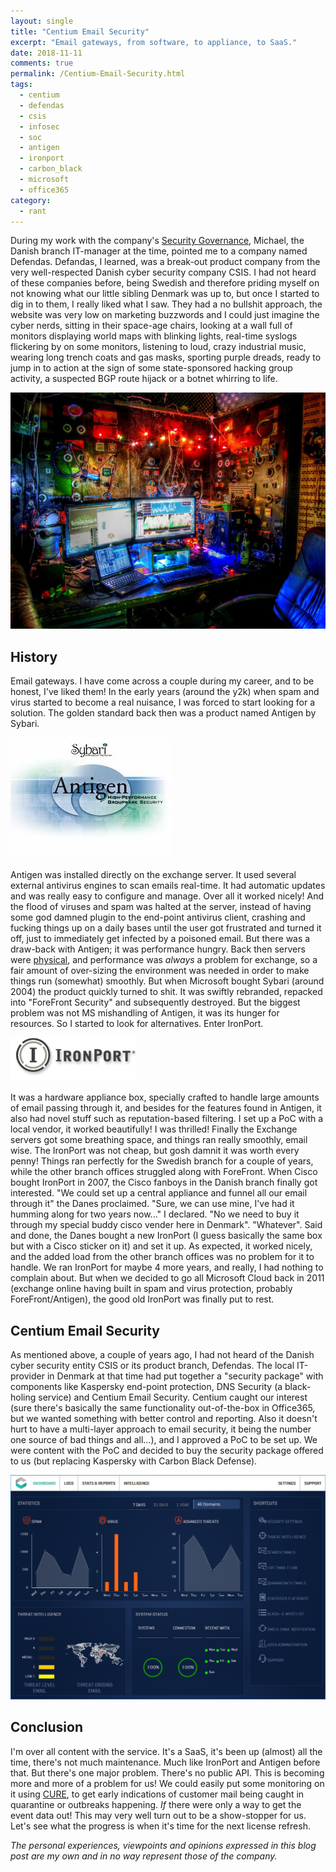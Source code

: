 ```yaml
---
layout: single
title: "Centium Email Security"
excerpt: "Email gateways, from software, to appliance, to SaaS."
date: 2018-11-11
comments: true
permalink: /Centium-Email-Security.html
tags:
  - centium
  - defendas
  - csis
  - infosec
  - soc
  - antigen
  - ironport
  - carbon_black
  - microsoft
  - office365
category:
  - rant
---
```

During my work with the company's [Security Governance](/Security-Governance.html), Michael, the Danish branch IT-manager at the time, pointed me to a company named Defendas. 
Defandas, I learned, was a break-out product company from the very well-respected Danish cyber security company CSIS. I had not heard of these companies before, being Swedish and therefore priding myself on not knowing what our little sibling Denmark was up to, but once I started to dig in to them, I really liked what I saw. They had a no bullshit approach, the website was very low on marketing buzzwords and I could just imagine the cyber nerds, sitting in their space-age chairs, looking at a wall full of monitors displaying world maps with blinking lights, real-time syslogs flickering by on some monitors, listening to loud, crazy industrial music, wearing long trench coats and gas masks, sporting purple dreads, ready to jump in to action at the sign of some state-sponsored hacking group activity, a suspected BGP route hijack or a botnet whirring to life.

![hacker dungeon](/assets/images/hacker-dungeon.jpg)

## History
Email gateways. I have come across a couple during my career, and to be honest, I've liked them! In the early years (around the y2k) when spam and virus started to become a real nuisance, I was forced to start looking for a solution. The golden standard back then was a product named Antigen by Sybari. 

![Sybari Antigen](/assets/images/sybari_antigen.png)

Antigen was installed directly on the exchange server. It used several external antivirus engines to scan emails real-time. It had automatic updates and was really easy to configure and manage. Over all it worked nicely! And the flood of viruses and spam was halted at the server, instead of having some god damned plugin to the end-point antivirus client, crashing and fucking things up on a daily bases until the user got frustrated and turned it off, just to immediately get infected by a poisoned email. 
But there was a draw-back with Antigen; it was performance hungry. Back then servers were [physical](/VMWare.html), and performance was *always* a problem for exchange, so a fair amount of over-sizing the environment was needed in order to make things run (somewhat) smoothly.
But when Microsoft bought Sybari (around 2004) the product quickly turned to shit. It was swiftly rebranded, repacked into "ForeFront Security" and subsequently destroyed. But the biggest problem was not MS mishandling of Antigen, it was its hunger for resources. 
So I started to look for alternatives.
Enter IronPort.

![IronPort logo](/assets/images/ironport_logo.gif)

It was a hardware appliance box, specially crafted to handle large amounts of email passing through it, and besides for the features found in Antigen, it also had novel stuff such as reputation-based filtering. I set up a PoC with a local vendor, it worked beautifully! I was thrilled! Finally the Exchange servers got some breathing space, and things ran really smoothly, email wise. The IronPort was not cheap, but gosh damnit it was worth every penny!
Things ran perfectly for the Swedish branch for a couple of years, while the other branch offices struggled along with ForeFront. When Cisco bought IronPort in 2007, the Cisco fanboys in the Danish branch finally got interested. 
"We could set up a central appliance and funnel all our email through it" the Danes proclaimed.
"Sure, we can use mine, I've had it humming along for two years now..." I declared.
"No we need to buy it through my special buddy cisco vender here in Denmark".
"Whatever".
Said and done, the Danes bought a new IronPort (I guess basically the same box but with a Cisco sticker on it) and set it up. As expected, it worked nicely, and the added load from the other branch offices was no problem for it to handle. 
We ran IronPort for maybe 4 more years, and really, I had nothing to complain about. But when we decided to go all Microsoft Cloud back in 2011 (exchange online having built in spam and virus protection, probably ForeFront/Antigen), the good old IronPort was finally put to rest. 

## Centium Email Security
As mentioned above, a couple of years ago, I had not heard of the Danish cyber security entity CSIS or its product branch, Defendas. The local IT-provider in Denmark at that time had put together a "security package" with components like Kaspersky end-point protection, DNS Security (a black-holing service) and Centium Email Security. Centium caught our interest (sure there's basically the same functionality out-of-the-box in Office365, but we wanted something with better control and reporting. Also it doesn't hurt to have a multi-layer approach to email security, it being the number one source of bad things and all...), and I approved a PoC to be set up. We were content with the PoC and decided to buy the security package offered to us (but replacing Kaspersky with Carbon Black Defense).

![Centium dashboard](/assets/images/centium_dashboard.png)

## Conclusion
I'm over all content with the service. It's a SaaS, it's been up (almost) all the time, there's not much maintenance. Much like IronPort and Antigen before that. 
But there's one major problem.
There's no public API. 
This is becoming more and more of a problem for us!
We could easily put some monitoring on it using [CURE](https://bofh-m3.github.io/categories/#cure), to get early indications of customer mail being caught in quarantine or outbreaks happening. 
*If* there were only a way to get the event data out! 
This may very well turn out to be a show-stopper for us. Let's see what the progress is when it's time for the next license refresh.

*The personal experiences, viewpoints and opinions expressed in this blog post are my own and in no way represent those of the company.*

